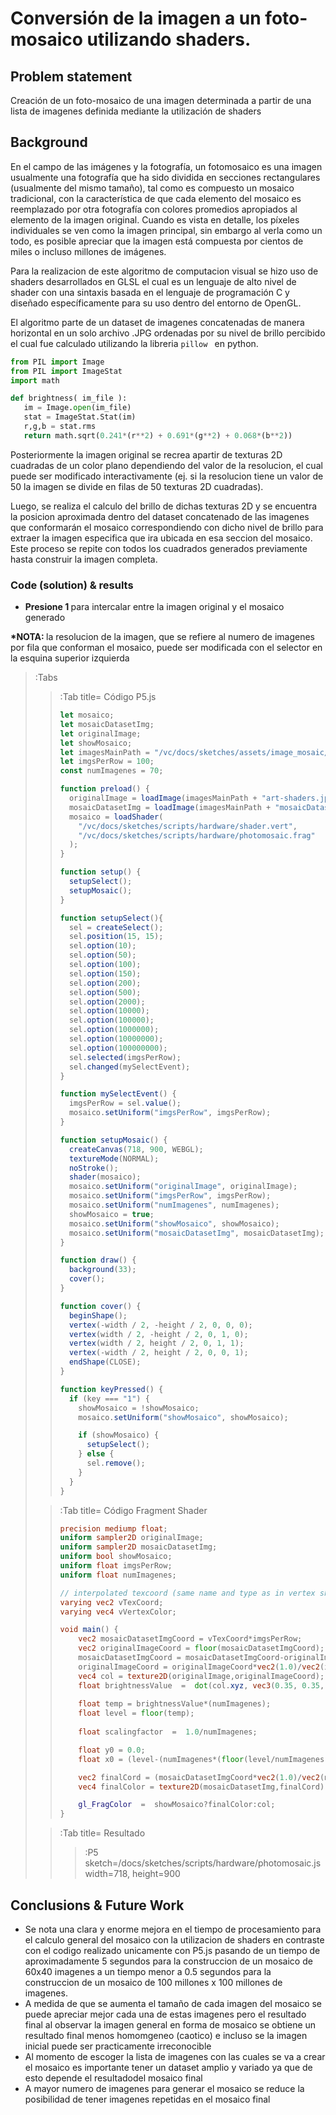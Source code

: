 # Conversión de la imagen a un foto-mosaico utilizando shaders.

## Problem statement

Creación de un foto-mosaico de una imagen determinada a partir de una lista de imagenes definida mediante la utilización de shaders

## Background

En el campo de las imágenes y la fotografía, un fotomosaico es una imagen usualmente una fotografía que ha sido dividida en secciones rectangulares (usualmente del mismo tamaño), tal como es compuesto un mosaico tradicional, con la característica de que cada elemento del mosaico es reemplazado por otra fotografía con colores promedios apropiados al elemento de la imagen original. Cuando es vista en detalle, los píxeles individuales se ven como la imagen principal, sin embargo al verla como un todo, es posible apreciar que la imagen está compuesta por cientos de miles o incluso millones de imágenes.

Para la realizacion de este algoritmo de computacion visual se hizo uso de shaders desarrollados en GLSL el cual es un lenguaje de alto nivel de shader con una sintaxis basada en el lenguaje de programación C y diseñado específicamente para su uso dentro del entorno de OpenGL.

El algoritmo parte de un dataset de imagenes concatenadas de manera horizontal en un solo archivo .JPG ordenadas por su nivel de brillo percibido el cual fue calculado utilizando la libreria ``` pillow  ``` en python.

```python
from PIL import Image
from PIL import ImageStat
import math

def brightness( im_file ):
   im = Image.open(im_file)
   stat = ImageStat.Stat(im)
   r,g,b = stat.rms
   return math.sqrt(0.241*(r**2) + 0.691*(g**2) + 0.068*(b**2))
```

Posteriormente la imagen original se recrea apartir de texturas 2D cuadradas de un color plano dependiendo del valor de la resolucion, el cual puede ser modificado interactivamente (ej. si la resolucion tiene un valor de 50 la imagen se divide en filas de 50 texturas 2D cuadradas). 

Luego, se realiza el calculo del brillo de dichas texturas 2D y se encuentra la posicion aproximada dentro del dataset concatenado de las imagenes que conformarán el mosaico correspondiendo con dicho nivel de brillo para extraer la imagen especifica que ira ubicada en esa seccion del mosaico. Este proceso se repite con todos los cuadrados generados previamente hasta construir la imagen completa. 
### Code (solution) & results

<ul>
  <li><b>Presione 1 </b>para intercalar entre la imagen original y el mosaico generado</li>
</ul>

<b>*NOTA: </b> la resolucion de la imagen, que se refiere al numero de imagenes por fila que conforman el mosaico, puede ser modificada con el selector en la esquina superior izquierda

> :Tabs
> >:Tab title= Código P5.js
> > ```js
> > let mosaico;
> > let mosaicDatasetImg;
> > let originalImage;
> > let showMosaico;
> > let imagesMainPath = "/vc/docs/sketches/assets/image_mosaic/";
> > let imgsPerRow = 100;
> > const numImagenes = 70;
> > 
> > function preload() {
> >   originalImage = loadImage(imagesMainPath + "art-shaders.jpg");
> >   mosaicDatasetImg = loadImage(imagesMainPath + "mosaicDataset.jpg");
> >   mosaico = loadShader(
> >     "/vc/docs/sketches/scripts/hardware/shader.vert",
> >     "/vc/docs/sketches/scripts/hardware/photomosaic.frag"
> >   );
> > }
> > 
> > function setup() {
> >   setupSelect();
> >   setupMosaic();
> > }
> > 
> > function setupSelect(){
> >   sel = createSelect();
> >   sel.position(15, 15);
> >   sel.option(10);
> >   sel.option(50);
> >   sel.option(100);
> >   sel.option(150);
> >   sel.option(200);
> >   sel.option(500);
> >   sel.option(2000);
> >   sel.option(10000);
> >   sel.option(100000);
> >   sel.option(1000000);
> >   sel.option(10000000);
> >   sel.option(100000000);
> >   sel.selected(imgsPerRow);
> >   sel.changed(mySelectEvent);
> > }
> > 
> > function mySelectEvent() {
> >   imgsPerRow = sel.value();
> >   mosaico.setUniform("imgsPerRow", imgsPerRow);
> > }
> > 
> > function setupMosaic() {
> >   createCanvas(718, 900, WEBGL);
> >   textureMode(NORMAL);
> >   noStroke();
> >   shader(mosaico);
> >   mosaico.setUniform("originalImage", originalImage);
> >   mosaico.setUniform("imgsPerRow", imgsPerRow);
> >   mosaico.setUniform("numImagenes", numImagenes);
> >   showMosaico = true;
> >   mosaico.setUniform("showMosaico", showMosaico);
> >   mosaico.setUniform("mosaicDatasetImg", mosaicDatasetImg);
> > }
> > 
> > function draw() {
> >   background(33);
> >   cover();
> > }
> > 
> > function cover() {
> >   beginShape();
> >   vertex(-width / 2, -height / 2, 0, 0, 0);
> >   vertex(width / 2, -height / 2, 0, 1, 0);
> >   vertex(width / 2, height / 2, 0, 1, 1);
> >   vertex(-width / 2, height / 2, 0, 0, 1);
> >   endShape(CLOSE);
> > }
> > 
> > function keyPressed() {
> >   if (key === "1") {
> >     showMosaico = !showMosaico;
> >     mosaico.setUniform("showMosaico", showMosaico);
> > 
> >     if (showMosaico) {
> >       setupSelect();
> >     } else {
> >       sel.remove();
> >     }
> >   }
> > }
> > ```
>
> >:Tab title= Código Fragment Shader
> > ```glsl
> > precision mediump float;
> > uniform sampler2D originalImage;
> > uniform sampler2D mosaicDatasetImg;
> > uniform bool showMosaico;
> > uniform float imgsPerRow;
> > uniform float numImagenes;
> > 
> > // interpolated texcoord (same name and type as in vertex shader)
> > varying vec2 vTexCoord;
> > varying vec4 vVertexColor;
> > 
> > void main() {
> >     vec2 mosaicDatasetImgCoord = vTexCoord*imgsPerRow;
> >     vec2 originalImageCoord = floor(mosaicDatasetImgCoord);
> >     mosaicDatasetImgCoord = mosaicDatasetImgCoord-originalImageCoord;
> >     originalImageCoord = originalImageCoord*vec2(1.0)/vec2(imgsPerRow);
> >     vec4 col = texture2D(originalImage,originalImageCoord);
> >     float brightnessValue  =  dot(col.xyz, vec3(0.35, 0.35, 0.35));
> >     
> >     float temp = brightnessValue*(numImagenes);
> >     float level = floor(temp);
> >     
> >     float scalingfactor  =  1.0/numImagenes;
> > 
> >     float y0 = 0.0;
> >     float x0 = (level-(numImagenes*(floor(level/numImagenes))))*scalingfactor;
> > 
> >     vec2 finalCord = (mosaicDatasetImgCoord*vec2(1.0)/vec2(numImagenes,1))+vec2(x0,y0);
> >     vec4 finalColor = texture2D(mosaicDatasetImg,finalCord);
> > 
> >     gl_FragColor  =  showMosaico?finalColor:col;
> > }
> > ```
>
> >:Tab title= Resultado
> > > :P5 sketch=/docs/sketches/scripts/hardware/photomosaic.js width=718, height=900

## Conclusions & Future Work

<ul>
  <li>Se nota una clara y enorme mejora en el tiempo de procesamiento para el calculo general del mosaico con la utilizacion de shaders en contraste con el codigo realizado unicamente con P5.js pasando de un tiempo de aproximadamente 5 segundos para la construccion de un mosaico de 60x40 imagenes a un tiempo menor a 0.5 segundos para la construccion de un mosaico de 100 millones x 100 millones de imagenes.</li>
  <li>A medida de que se aumenta el tamaño de cada imagen del mosaico se puede apreciar mejor cada una de estas imagenes pero el resultado final al observar la imagen general en forma de mosaico se obtiene un resultado final menos homomgeneo (caotico) e incluso se la imagen inicial puede ser practicamente irreconocible</li>
  <li>Al momento de escoger la lista de imagenes con las cuales se va a crear el mosaico es importante tener un dataset amplio y variado ya que de esto depende el resultadodel mosaico final</li>
  <li>A mayor numero de imagenes para generar el mosaico se reduce la posibilidad de tener imagenes repetidas en el mosaico final</li>
</ul>